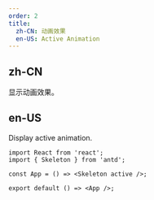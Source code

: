 ```yaml
---
order: 2
title:
  zh-CN: 动画效果
  en-US: Active Animation
---
```


## zh-CN

显示动画效果。

## en-US

Display active animation.

```tsx
import React from 'react';
import { Skeleton } from 'antd';

const App = () => <Skeleton active />;

export default () => <App />;
```
